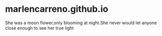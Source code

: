 # marlencarreno.github.io
She was a moon flower,only blooming at night.She never would let anyone close enough to see her true light
